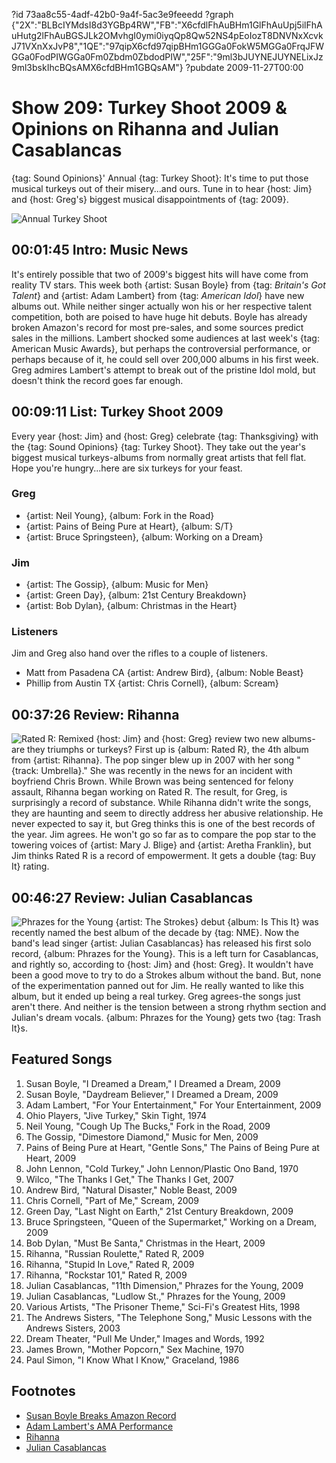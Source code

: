 ?id 73aa8c55-4adf-42b0-9a4f-5ac3e9feeedd
?graph {"2X":"BLBcIYMdsI8d3YGBp4RW","FB":"X6cfdlFhAuBHm1GlFhAuUpj5ilFhAuHutg2lFhAuBGSJLk2OMvhgI0ymi0iyqQp8Qw52NS4pEoIozT8DNVNxXcvkJ71VXnXxJvP8","1QE":"97qipX6cfd97qipBHm1GGGa0FokW5MGGa0FrqJFWGGa0FodPIWGGa0Fm0Zbdm0ZbdodPIW","25F":"9ml3bJUYNEJUYNELixJz9ml3bskIhcBQsAMX6cfdBHm1GBQsAM"}
?pubdate 2009-11-27T00:00

# Show 209: Turkey Shoot 2009 & Opinions on Rihanna and Julian Casablancas
{tag: Sound Opinions}' Annual {tag: Turkey Shoot}: It's time to put those musical turkeys out of their misery...and ours. Tune in to hear {host: Jim} and {host: Greg's} biggest musical disappointments of {tag: 2009}.

![Annual Turkey Shoot](https://static.soundopinions.org/images/2009/turkeydj.jpg)

## 00:01:45 Intro: Music News
It's entirely possible that two of 2009's biggest hits will have come from reality TV stars. This week both {artist: Susan Boyle} from {tag: *Britain's Got Talent*} and {artist: Adam Lambert} from {tag: *American Idol*} have new albums out. While neither singer actually won his or her respective talent competition, both are poised to have huge hit debuts. Boyle has already broken Amazon's record for most pre-sales, and some sources predict sales in the millions. Lambert shocked some audiences at last week's {tag: American Music Awards}, but perhaps the controversial performance, or perhaps because of it, he could sell over 200,000 albums in his first week. Greg admires Lambert's attempt to break out of the pristine Idol mold, but doesn't think the record goes far enough.

## 00:09:11 List: Turkey Shoot 2009
Every year {host: Jim} and {host: Greg} celebrate {tag: Thanksgiving} with the {tag: Sound Opinions} {tag: Turkey Shoot}. They take out the year's biggest musical turkeys-albums from normally great artists that fell flat. Hope you're hungry...here are six turkeys for your feast.

### Greg
- {artist: Neil Young}, {album: Fork in the Road}
- {artist: Pains of Being Pure at Heart}, {album: S/T}
- {artist: Bruce Springsteen}, {album: Working on a Dream}

### Jim
- {artist: The Gossip}, {album: Music for Men}
- {artist: Green Day}, {album: 21st Century Breakdown}
- {artist: Bob Dylan}, {album: Christmas in the Heart}

### Listeners
Jim and Greg also hand over the rifles to a couple of listeners.

- Matt from Pasadena CA 
{artist: Andrew Bird}, {album: Noble Beast}
- Phillip from Austin TX 
{artist: Chris Cornell}, {album: Scream}

## 00:37:26 Review: Rihanna
![Rated R: Remixed](https://static.soundopinions.org/assets/209/1QE0.jpg)
{host: Jim} and {host: Greg} review two new albums-are they triumphs or turkeys? First up is {album: Rated R}, the 4th album from {artist: Rihanna}. The pop singer blew up in 2007 with her song "{track: Umbrella}." She was recently in the news for an incident with boyfriend Chris Brown. While Brown was being sentenced for felony assault, Rihanna began working on Rated R. The result, for Greg, is surprisingly a record of substance. While Rihanna didn't write the songs, they are haunting and seem to directly address her abusive relationship. He never expected to say it, but Greg thinks this is one of the best records of the year. Jim agrees. He won't go so far as to compare the pop star to the towering voices of {artist: Mary J. Blige} and {artist: Aretha Franklin}, but Jim thinks Rated R is a record of empowerment. It gets a double {tag: Buy It} rating.

## 00:46:27 Review: Julian Casablancas
![Phrazes for the Young](https://static.soundopinions.org/assets/209/25F0.jpg)
{artist: The Strokes} debut {album: Is This It} was recently named the best album of the decade by {tag: NME}. Now the band's lead singer {artist: Julian Casablancas} has released his first solo record, {album: Phrazes for the Young}. This is a left turn for Casablancas, and rightly so, according to {host: Jim} and {host: Greg}. It wouldn't have been a good move to try to do a Strokes album without the band. But, none of the experimentation panned out for Jim. He really wanted to like this album, but it ended up being a real turkey. Greg agrees-the songs just aren't there. And neither is the tension between a strong rhythm section and Julian's dream vocals. {album: Phrazes for the Young} gets two {tag: Trash It}s.


## Featured Songs
1. Susan Boyle, "I Dreamed a Dream," I Dreamed a Dream, 2009
2. Susan Boyle, "Daydream Believer," I Dreamed a Dream, 2009
3. Adam Lambert, "For Your Entertainment," For Your Entertainment, 2009
4. Ohio Players, "Jive Turkey," Skin Tight, 1974
5. Neil Young, "Cough Up The Bucks," Fork in the Road, 2009
6. The Gossip, "Dimestore Diamond," Music for Men, 2009
7. Pains of Being Pure at Heart, "Gentle Sons," The Pains of Being Pure at Heart, 2009
8. John Lennon, "Cold Turkey," John Lennon/Plastic Ono Band, 1970
9. Wilco, "The Thanks I Get," The Thanks I Get, 2007
10. Andrew Bird, "Natural Disaster," Noble Beast, 2009
11. Chris Cornell, "Part of Me," Scream, 2009
12. Green Day, "Last Night on Earth," 21st Century Breakdown, 2009
13. Bruce Springsteen, "Queen of the Supermarket," Working on a Dream, 2009
14. Bob Dylan, "Must Be Santa," Christmas in the Heart, 2009
15. Rihanna, "Russian Roulette," Rated R, 2009
16. Rihanna, "Stupid In Love," Rated R, 2009
17. Rihanna, "Rockstar 101," Rated R, 2009
18. Julian Casablancas, "11th Dimension," Phrazes for the Young, 2009
19. Julian Casablancas, "Ludlow St.," Phrazes for the Young, 2009
20. Various Artists, "The Prisoner Theme," Sci-Fi's Greatest Hits, 1998
21. The Andrews Sisters, "The Telephone Song," Music Lessons with the Andrews Sisters, 2003
22. Dream Theater, "Pull Me Under," Images and Words, 1992
23. James Brown, "Mother Popcorn," Sex Machine, 1970
24. Paul Simon, "I Know What I Know," Graceland, 1986

## Footnotes
- [Susan Boyle Breaks Amazon Record](http://edition.cnn.com/2009/WORLD/europe/11/19/susan.boyle.amazon/)
- [Adam Lambert's AMA Performance](http://www.washingtonpost.com/wp-dyn/content/article/2009/11/23/AR2009112301991.html)
- [Rihanna](http://www.rihannanow.com/)
- [Julian Casablancas](http://juliancasablancas.com/)
